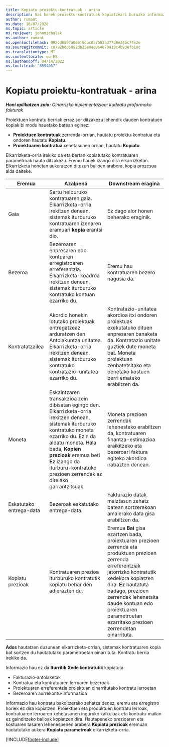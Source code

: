 ```yaml
---
title: Kopiatu proiektu-kontratuak - arina
description: Gai honek proiektu-kontratuak kopiatzeari buruzko informazioa eskaintzen du Project Operations-en.
author: rumant
ms.date: 10/07/2020
ms.topic: article
ms.reviewer: johnmichalak
ms.author: rumant
ms.openlocfilehash: 082cd6597a066f6dac8a7583a377d8e34bc74e2e
ms.sourcegitcommit: c0792bd65d92db25e0e8864879a19c4b93efb10c
ms.translationtype: MT
ms.contentlocale: eu-ES
ms.lasthandoff: 04/14/2022
ms.locfileid: "8594057"
---
```

# <a name="copy-project-contracts---lite"></a>Kopiatu proiektu-kontratuak - arina

_**Honi aplikatzen zaio:** Oinarrizko inplementazioa: kudeatu proformako fakturak_

Proiektuen kontratu berriak erraz sor ditzakezu lehendik dauden kontratuen kopiak bi modu hauetako batean eginez: 

  - **Proiektuen kontratuak** zerrenda-orrian, hautatu proiektu-kontratua eta ondoren hautatu **Kopiatu**.
  - **Proiektuaren kontratua** xehetasunen orrian, hautatu **Kopiatu**.

Elkarrizketa-orria irekiko da eta bertan kopiatutako kontratuaren parametroak hauta ditzakezu. Eremu hauek izango dira elkarrizketan. Elkarrizketa honetan aukeratzen dituzun balioen arabera, kopia prozesua alda daiteke.

| **Eremua** | **Azalpena** | **Downstream eragina** |
| --- | --- | --- |
| Gaia | Sartu helburuko kontratuaren gaia. Elkarrizketa-orria irekitzen denean, sistemak iturburuko kontratuaren izenaren eramuari **kopia** erantsi dio. | Ez dago alor honen beherako eraginik. |
| Bezeroa | Bezeroaren enpresaren edo kontuaren erregistroaren erreferentzia. Elkarrizketa-koadroa irekitzen denean, sistemak iturburuko kontratuko kontuan ezarriko du. | Eremu hau kontratuaren bezero nagusia da. |
| Kontratatzailea | Akordio honekin lotutako proiektuak entregatzeaz arduratzen den Antolakuntza unitatea. Elkarrizketa-orria irekitzen denean, sistemak iturburuko kontratuko kontratazio-unitatea ezarriko du. | Kontratazio-unitatea akordioa itxi ondoren proiektuak exekutatuko dituen enpresaren banaketa da. Kontratazio unitate guztiek dute moneta bat. Moneta proiektuan zenbatetsitako eta benetako kostuen berri emateko erabiltzen da. |
| Moneta | Eskaintzaren transakzioa zein dibisatan egingo den. Elkarrizketa-orria irekitzen denean, sistemak iturburuko kontratuko moneta ezarriko du. Ezin da aldatu moneta. Hala bada, **Kopien prezioak** eremua beti **Ez** izango da iturburu-kontratuko prezioen zerrendak ez direlako garrantzitsuak. | Moneta prezioen zerrendak lehenesteko erabiltzen da, kontratuaren finantza-estimazioa eraikitzeko eta bezeroari faktura egiteko akordioa irabazten denean. |
| Eskatutako entrega-data | Bezeroak eskatutako entrega-data. | Fakturazio datak maiztasun zehatz batean sortzerakoan amaierako data gisa erabiltzen da. |
| Kopiatu prezioak | Kontratuaren prezioa iturburuko kontratutik kopiatu behar den adierazten du. | Eremua **Bai** gisa ezartzen bada, proiektuaren prezioen zerrenda eta produktuen prezioen zerrenda erreferentziak jatorrizko kontratutik xedekora kopiatzen dira. **Ez** hautatuta badago, prezioen zerrendak lehenetsita daude kontuan edo proiektuaren parametroetan ezarritako prezioen zerrendetan oinarrituta. |

**Ados** hautatzen duzunean elkarrizketa-orrian, sistemak kontratuaren kopia bat sortzen du hautatutako parametroetan oinarrituta. Kontratu berria irekiko da.

Informazio hau ez da **Iturritik** **Xede kontratutik** kopiatuta:

  - Fakturazio-antolaketak
  - Kontratua eta kontratuaren lerroaren bezeroak
  - Proiektuaren erreferentzia proiektuan oinarritutako kontratu lerroetan
  - Bezeroaren aurrekontu-informazioa

Informazio hau kontratu bakoitzerako zehatza denez, eremu eta erregistro horiek ez dira kopiatzen. Proiektuen eta produktuen kontratu lerroak, kontratuaren lerroaren xehetasunen inguruko kalkuluak eta kontratu-mailan ez gainditzeko balioak kopiatzen dira. Hautapeneko prezioaren eta kostuaren tasaren lehenespenen arabera **Kopiatu prezioak** eremuan hautatutako aukera **Kopiatu parametroak** elkarrizketa-orria.


[!INCLUDE[footer-include](../../includes/footer-banner.md)]